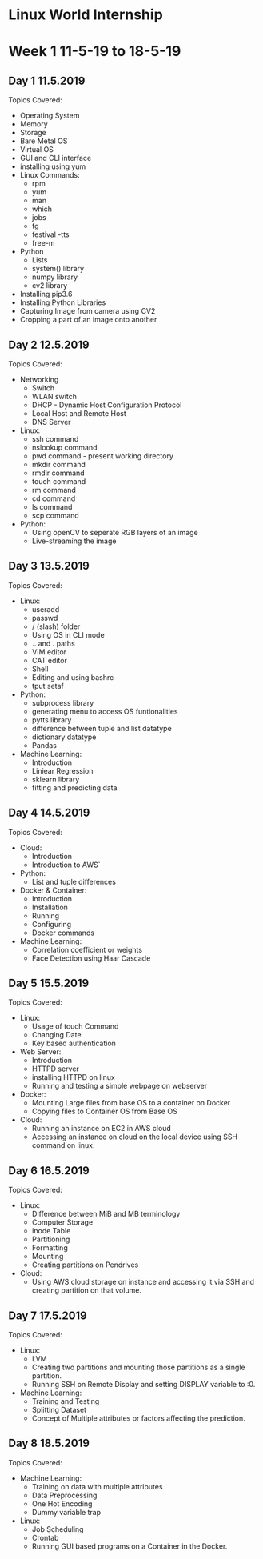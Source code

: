 # Linux World Internship
# Week 1 11-5-19 to 18-5-19

## Day 1 11.5.2019
Topics Covered:
 - Operating System
 - Memory
 - Storage
 - Bare Metal OS
 - Virtual OS
 - GUI and CLI interface
 - installing using yum
 - Linux Commands:
    - rpm
    - yum
    - man
    - which
    - jobs
    - fg
    - festival -tts
    - free-m
 - Python
    - Lists
    - system() library
    - numpy library
    - cv2 library
 - Installing pip3.6
 - Installing Python Libraries
 - Capturing Image from camera using CV2
 - Cropping a part of an image onto another
 ## Day 2 12.5.2019
 Topics Covered:
 - Networking
    - Switch
    - WLAN switch
    - DHCP - Dynamic Host Configuration Protocol
    - Local Host and Remote Host
    - DNS Server
 - Linux:
    - ssh command
    - nslookup command
    - pwd command - present working directory
    - mkdir command
    - rmdir command
    - touch command
    - rm command
    - cd command
    - ls command
    - scp command
 - Python:
    - Using openCV to seperate RGB layers of an image
    - Live-streaming the image
## Day 3 13.5.2019
Topics Covered:
- Linux:
    - useradd
    - passwd
    - / (slash) folder
    - Using OS in CLI mode
    - .. and . paths
    - VIM editor
    - CAT editor
    - Shell
    - Editing and using bashrc
    - tput setaf
- Python:
    - subprocess library
    - generating menu to access OS funtionalities
    - pytts library
    - difference between tuple and list datatype
    - dictionary datatype
    - Pandas
- Machine Learning:
    - Introduction
    - Liniear Regression
    - sklearn library
    - fitting and predicting data

## Day 4 14.5.2019
Topics Covered:
- Cloud:
    - Introduction
    - Introduction to AWS`  
- Python:
    - List and tuple differences
- Docker & Container:
    - Introduction
    - Installation
    - Running
    - Configuring
    - Docker commands
- Machine Learning:
    - Correlation coefficient or weights
    - Face Detection using Haar Cascade
## Day 5 15.5.2019
Topics Covered:
- Linux:
    - Usage of touch Command
    - Changing Date
    - Key based authentication
- Web Server:
    - Introduction
    - HTTPD server
    - installing HTTPD on linux
    - Running and testing a simple webpage on webserver
- Docker:
    - Mounting Large files from base OS to a container on Docker
    - Copying files to Container OS from Base OS
- Cloud:
    - Running an instance on EC2 in AWS cloud
    - Accessing an instance on cloud on the local device using SSH command on linux.
## Day 6 16.5.2019
Topics Covered:
- Linux: 
    - Difference between MiB and MB terminology
    - Computer Storage
    - inode Table
    - Partitioning
    - Formatting
    - Mounting
    - Creating partitions on Pendrives
- Cloud:
    - Using AWS cloud storage on instance and accessing it via SSH and creating partition on that volume.
## Day 7 17.5.2019
Topics Covered:
- Linux:
    - LVM
    - Creating two partitions and mounting those partitions as a single partition.
    - Running SSH on Remote Display and setting DISPLAY variable to :0.
- Machine Learning:
    - Training and Testing
    - Splitting Dataset
    - Concept of Multiple attributes or factors affecting the prediction.
## Day 8 18.5.2019
Topics Covered:
- Machine Learning:
    - Training on data with multiple attributes
    - Data Preprocessing
    - One Hot Encoding
    - Dummy variable trap
- Linux:
    - Job Scheduling
    - Crontab
    - Running GUI based programs on a Container in the Docker.
